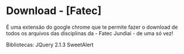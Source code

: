 # Download - [Fatec]

É uma extensão do google chrome que te permite fazer o download de todos os arquivos das disciplinas da - Fatec Jundiaí - de uma só vez!

Bibliotecas:
  JQuery 2.1.3
  SweetAlert
